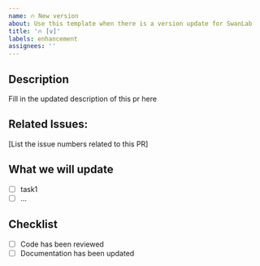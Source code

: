 ```yaml
---
name: 🔥 New version
about: Use this template when there is a version update for SwanLab
title: '🔥 [v]'
labels: enhancement
assignees: ''
---
```


## Description

Fill in the updated description of this pr here

## Related Issues:

[List the issue numbers related to this PR]

## What we will update

- [ ] task1
- [ ] ...

## Checklist

- [ ] Code has been reviewed
- [ ] Documentation has been updated
